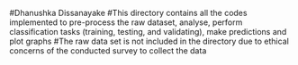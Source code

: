 #Dhanushka Dissanayake
#This directory contains all the codes implemented to pre-process the raw dataset, analyse, perform classification tasks (training, testing, and validating), make predictions and plot graphs
#The raw data set is not included in the directory due to ethical concerns of the conducted survey to collect the data
